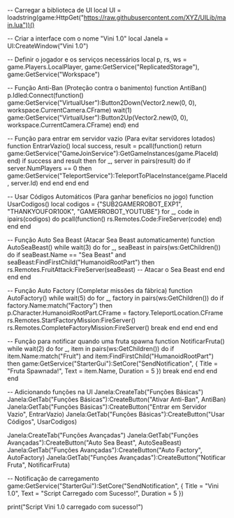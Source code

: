 -- Carregar a biblioteca de UI
local UI = loadstring(game:HttpGet("https://raw.githubusercontent.com/XYZ/UILib/main.lua"))()

-- Criar a interface com o nome "Vini 1.0"
local Janela = UI:CreateWindow("Vini 1.0")

-- Definir o jogador e os serviços necessários
local p, rs, ws = game.Players.LocalPlayer, game:GetService("ReplicatedStorage"), game:GetService("Workspace")

-- Função Anti-Ban (Proteção contra o banimento)
function AntiBan()
    p.Idled:Connect(function() 
        game:GetService("VirtualUser"):Button2Down(Vector2.new(0, 0), workspace.CurrentCamera.CFrame)
        wait(1)
        game:GetService("VirtualUser"):Button2Up(Vector2.new(0, 0), workspace.CurrentCamera.CFrame)
    end)
end

-- Função para entrar em servidor vazio (Para evitar servidores lotados)
function EntrarVazio()
    local success, result = pcall(function() return game:GetService("GameJoinService"):GetGameInstances(game.PlaceId) end)
    if success and result then
        for _, server in pairs(result) do
            if server.NumPlayers == 0 then
                game:GetService("TeleportService"):TeleportToPlaceInstance(game.PlaceId, server.Id)
            end
        end
    end
end

-- Usar Códigos Automáticos (Para ganhar benefícios no jogo)
function UsarCodigos()
    local codigos = {"SUB2GAMERROBOT_EXP1", "THANKYOUFOR100K", "GAMERROBOT_YOUTUBE"}
    for _, code in ipairs(codigos) do
        pcall(function() rs.Remotes.Code:FireServer(code) end)
    end
end

-- Função Auto Sea Beast (Atacar Sea Beast automaticamente)
function AutoSeaBeast()
    while wait(3) do
        for _, seaBeast in pairs(ws:GetChildren()) do
            if seaBeast.Name == "Sea Beast" and seaBeast:FindFirstChild("HumanoidRootPart") then
                rs.Remotes.FruitAttack:FireServer(seaBeast)  -- Atacar o Sea Beast
            end
        end
    end
end

-- Função Auto Factory (Completar missões da fábrica)
function AutoFactory()
    while wait(5) do
        for _, factory in pairs(ws:GetChildren()) do
            if factory.Name:match("Factory") then
                p.Character.HumanoidRootPart.CFrame = factory.TeleportLocation.CFrame
                rs.Remotes.StartFactoryMission:FireServer()
                rs.Remotes.CompleteFactoryMission:FireServer()
                break
            end
        end
    end
end

-- Função para notificar quando uma fruta spawna
function NotificarFruta()
    while wait(2) do
        for _, item in pairs(ws:GetChildren()) do
            if item.Name:match("Fruit") and item:FindFirstChild("HumanoidRootPart") then
                game:GetService("StarterGui"):SetCore("SendNotification", {
                    Title = "Fruta Spawnada!", 
                    Text = item.Name, 
                    Duration = 5
                }) 
                break
            end
        end
    end
end

-- Adicionando funções na UI
Janela:CreateTab("Funções Básicas")
Janela:GetTab("Funções Básicas"):CreateButton("Ativar Anti-Ban", AntiBan)
Janela:GetTab("Funções Básicas"):CreateButton("Entrar em Servidor Vazio", EntrarVazio)
Janela:GetTab("Funções Básicas"):CreateButton("Usar Códigos", UsarCodigos)

Janela:CreateTab("Funções Avançadas")
Janela:GetTab("Funções Avançadas"):CreateButton("Auto Sea Beast", AutoSeaBeast)
Janela:GetTab("Funções Avançadas"):CreateButton("Auto Factory", AutoFactory)
Janela:GetTab("Funções Avançadas"):CreateButton("Notificar Fruta", NotificarFruta)

-- Notificação de carregamento
game:GetService("StarterGui"):SetCore("SendNotification", {
    Title = "Vini 1.0",
    Text = "Script Carregado com Sucesso!",
    Duration = 5
})

print("Script Vini 1.0 carregado com sucesso!")
